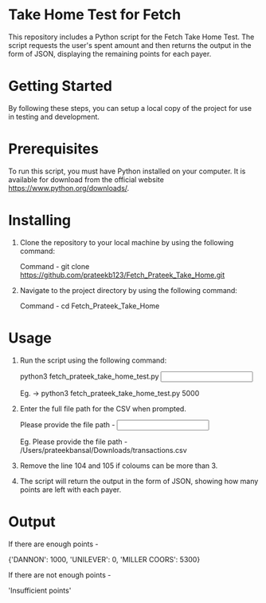 # Take Home Test for Fetch

This repository includes a Python script for the Fetch Take Home Test. The script requests the user's spent amount and then returns the output in the form of JSON, displaying the remaining points for each payer.

# Getting Started

By following these steps, you can setup a local copy of the project for use in testing and development.

# Prerequisites

To run this script, you must have Python installed on your computer. It is available for download from the official website https://www.python.org/downloads/.

# Installing

1. Clone the repository to your local machine by using the following command:

   Command - 
   git clone https://github.com/prateekb123/Fetch_Prateek_Take_Home.git
   
2. Navigate to the project directory by using the following command:

   Command - 
   cd Fetch_Prateek_Take_Home

# Usage

1. Run the script using the following command:

   python3 fetch_prateek_take_home_test.py <input spend amount>
   
   Eg. -> python3 fetch_prateek_take_home_test.py 5000
   
2. Enter the full file path for the CSV when prompted.

   Please provide the file path - <Input Path Here>
   
   Eg. Please provide the file path - /Users/prateekbansal/Downloads/transactions.csv
   
3. Remove the line 104 and 105 if coloums can be more than 3.

   
2. The script will return the output in the form of JSON, showing how many points are left with each payer.

# Output
   
If there are enough points - 
   
   {'DANNON': 1000, 'UNILEVER': 0, 'MILLER COORS': 5300}
      
If there are not enough points - 

   'Insufficient points'

  
